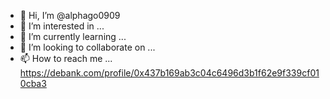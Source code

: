 - 👋 Hi, I’m @alphago0909
- 👀 I’m interested in ...
- 🌱 I’m currently learning ...
- 💞️ I’m looking to collaborate on ...
- 📫 How to reach me ...
https://debank.com/profile/0x437b169ab3c04c6496d3b1f62e9f339cf010cba3
<!---
alphago0909/alphago0909 is a ✨ special ✨ repository because its `README.md` (this file) appears on your GitHub profile.
You can click the Preview link to take a look at your changes.
--->
